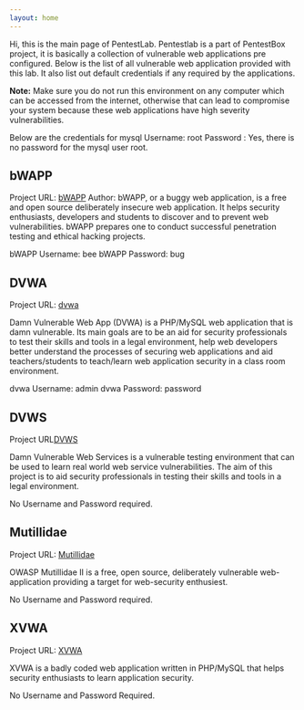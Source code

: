 ```yaml
---
layout: home
---
```


Hi, this is the main page of PentestLab. Pentestlab is a part of PentestBox project, it is basically a collection of vulnerable web applications pre configured. Below is the list of all vulnerable web application provided with this lab. It also list out default credentials if any required by the applications.

**Note:** Make sure you do not run this environment on any computer which can be accessed from the internet, otherwise that can lead to compromise your system because these web applications have high severity vulnerabilities.

Below are the credentials for mysql
Username: root
Password :
Yes, there is no password for the mysql user root.

bWAPP
-----------------------------
Project URL: [bWAPP](http://www.itsecgames.com/)
Author:
bWAPP, or a buggy web application, is a free and open source deliberately insecure web application. It helps security enthusiasts, developers and students to discover and to prevent web vulnerabilities.
bWAPP prepares one to conduct successful penetration testing and ethical hacking projects.

bWAPP Username: bee
bWAPP Password: bug

DVWA
------------------

Project URL: [dvwa](http://www.dvwa.co.uk/)

Damn Vulnerable Web App (DVWA) is a PHP/MySQL web application that is damn vulnerable. Its main goals are to be an aid for security professionals to test their skills and tools in a legal environment, help web developers better understand the processes of securing web applications and aid teachers/students to teach/learn web application security in a class room environment.

dvwa Username: admin
dvwa Password: password

DVWS
--------------------

Project URL[DVWS](https://github.com/snoopythesecuritydog/dvws)

Damn Vulnerable Web Services is a vulnerable testing environment that can be used to learn real world web service vulnerabilities. The aim of this project is to aid security professionals in testing their skills and tools in a legal environment.

No Username and Password required.

Mutillidae
------------------------
Project URL: [Mutillidae](https://www.owasp.org/index.php/OWASP_Mutillidae_2_Project)

OWASP Mutillidae II is a free, open source, deliberately vulnerable web-application providing a target for web-security enthusiest.

No Username and Password required.

XVWA
------------------------

Project URL: [XVWA](https://github.com/s4n7h0/xvwa)

XVWA is a badly coded web application written in PHP/MySQL that helps security enthusiasts to learn application security.

No Username and Password Required.
